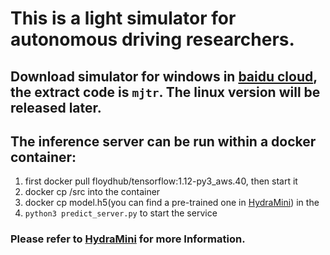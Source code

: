 <!--
 * @Author: your name
 * @Date: 2020-02-17 20:05:54
 * @LastEditTime: 2020-02-17 20:08:12
 * @LastEditors: Please set LastEditors
 * @Description: In User Settings Edit
 * @FilePath: /Autonomous-Driving-Simulator/README.md
 -->
# This is a light simulator for autonomous driving researchers.

## Download simulator for windows in [baidu cloud](https://pan.baidu.com/s/1xAJ9L7qZGok_46j1IEESgQ), the extract code is `mjtr`. The linux version will be released later.
## The inference server can be run within a docker container: 
1. first docker pull floydhub/tensorflow:1.12-py3_aws.40, then start it
2. docker cp /src into the container
3. docker cp model.h5(you can find a pre-trained one in [HydraMini](https://github.com/wutianze/HydraMini/tree/master/Host-Part/model)) in the 
4. `python3 predict_server.py` to start the service

### Please refer to [HydraMini](github.com/wutianze/HydraMini) for more Information.
